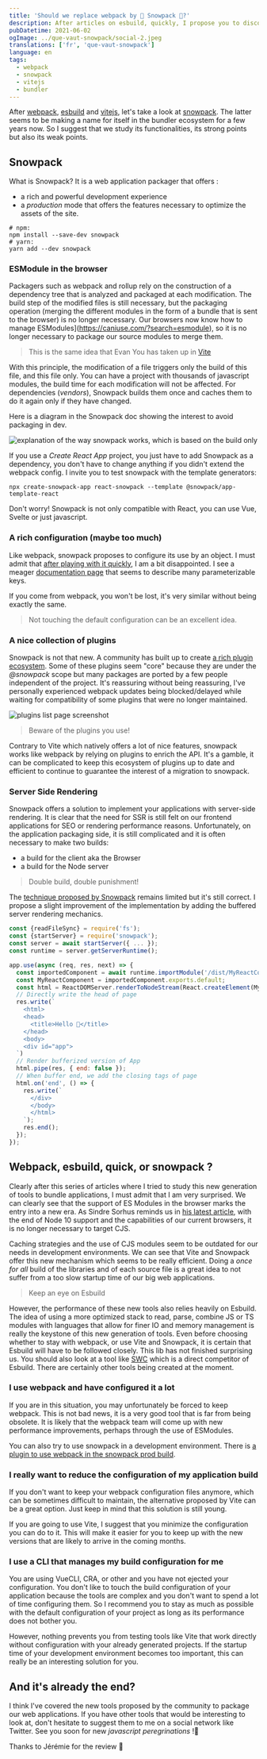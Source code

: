 ```yaml
---
title: 'Should we replace webpack by 🗻 Snowpack 🗻?️'
description: After articles on esbuild, quickly, I propose you to discover together snowpack to make an opinion.
pubDatetime: 2021-06-02
ogImage: ../que-vaut-snowpack/social-2.jpeg
translations: ['fr', 'que-vaut-snowpack']
language: en
tags:
  - webpack
  - snowpack
  - vitejs
  - bundler
---
```


After [webpack](/webpack), [esbuild](/esbuild) and [vitejs](/vitejs), let's take a look at [snowpack](/snowpack).
The latter seems to be making a name for itself in the bundler ecosystem for a few years now.
So I suggest that we study its functionalities, its strong points but also its weak points.

## Snowpack

What is Snowpack? It is a web application packager that offers :

- a rich and powerful development experience
- a _production_ mode that offers the features necessary to optimize the assets of the site.

```shell
# npm:
npm install --save-dev snowpack
# yarn:
yarn add --dev snowpack
```

### ESModule in the browser

Packagers such as webpack and rollup rely on the construction of a dependency tree that is analyzed and packaged at each modification.
The build step of the modified files is still necessary, but the packaging operation (merging the different modules in the form of a bundle that is sent to the browser) is no longer necessary.
Our browsers now know how to manage ESModules](https://caniuse.com/?search=esmodule), so it is no longer necessary to package our source modules to merge them.

> This is the same idea that Evan You has taken up in [Vite](/vite-webpack-killer)

With this principle, the modification of a file triggers only the build of this file, and this file only.
You can have a project with thousands of javascript modules, the build time for each modification will not be affected.
For dependencies (_vendors_), Snowpack builds them once and caches them to do it again only if they have changed.

Here is a diagram in the Snowpack doc showing the interest to avoid packaging in dev.

![explanation of the way snowpack works, which is based on the build only](../que-vaut-snowpack/snowpack-unbundled.png)

If you use a _Create React App_ project, you just have to add Snowpack as a dependency, you don't have to change anything if you didn't extend the webpack config.
I invite you to test snowpack with the template generators:

```shell
npx create-snowpack-app react-snowpack --template @snowpack/app-template-react
```

Don't worry! Snowpack is not only compatible with React, you can use Vue, Svelte or just javascript.

### A rich configuration (maybe too much)

Like webpack, snowpack proposes to configure its use by an object.
I must admit that [after playing with it quickly](/vitejs-concurrent-performant-webpack-for-react/), I am a bit disappointed.
I see a meager [documentation page](https://www.snowpack.dev/reference/configuration) that seems to describe many parameterizable keys.

If you come from webpack, you won't be lost, it's very similar without being exactly the same.

> Not touching the default configuration can be an excellent idea.

### A nice collection of plugins

Snowpack is not that new.
A community has built up to create [a rich plugin ecosystem](https://www.snowpack.dev/plugins).
Some of these plugins seem "core" because they are under the _@snowpack_ scope but many packages are ported by a few people independent of the project.
It's reassuring without being reassuring, I've personally experienced webpack updates being blocked/delayed while waiting for compatibility of some plugins that were no longer maintained.

![plugins list page screenshot](../que-vaut-snowpack/plugins.png)

> Beware of the plugins you use!

Contrary to Vite which natively offers a lot of nice features, snowpack works like webpack by relying on plugins to enrich the API.
It's a gamble, it can be complicated to keep this ecosystem of plugins up to date and efficient to continue to guarantee the interest of a migration to snowpack.

### Server Side Rendering

Snowpack offers a solution to implement your applications with server-side rendering.
It is clear that the need for SSR is still felt on our frontend applications for SEO or rendering performance reasons.
Unfortunately, on the application packaging side, it is still complicated and it is often necessary to make two builds:

- a build for the client aka the Browser
- a build for the Node server

> Double build, double punishment!

The [technique proposed by Snowpack](<https://www.snowpack.dev/guides/server-side-render#option-3%3A-server-side-rendering-(ssr)>) remains limited but it's still correct.
I propose a slight improvement of the implementation by adding the buffered server rendering mechanics.

```javascript
const {readFileSync} = require('fs');
const {startServer} = require('snowpack');
const server = await startServer({ ... });
const runtime = server.getServerRuntime();

app.use(async (req, res, next) => {
  const importedComponent = await runtime.importModule('/dist/MyReactComponent.js');
  const MyReactComponent = importedComponent.exports.default;
  const html = ReactDOMServer.renderToNodeStream(React.createElement(MyReactComponent, null));
  // Directly write the head of page
  res.write(`
    <html>
    <head>
      <title>Hello 👋</title>
    </head>
    <body>
    <div id="app">
  `)
  // Render bufferized version of App
  html.pipe(res, { end: false });
  // When buffer end, we add the closing tags of page
  html.on('end', () => {
    res.write(`
      </div>
      </body>
      </html>
    `);
    res.end();
  });
});
```

## Webpack, esbuild, quick, or snowpack ?

Clearly after this series of articles where I tried to study this new generation of tools to bundle applications, I must admit that I am very surprised.
We can clearly see that the support of ES Modules in the browser marks the entry into a new era.
As Sindre Sorhus reminds us in [his latest article](https://blog.sindresorhus.com/hello-modules-d1010b4e777b), with the end of Node 10 support and the capabilities of our current browsers, it is no longer necessary to target CJS.

Caching strategies and the use of CJS modules seem to be outdated for our needs in development environments.
We can see that Vite and Snowpack offer this new mechanism which seems to be really efficient.
Doing a _once for all_ build of the libraries and of each source file is a great idea to not suffer from a too slow startup time of our big web applications.

> Keep an eye on Esbuild

However, the performance of these new tools also relies heavily on Esbuild.
The idea of using a more optimized stack to read, parse, combine JS or TS modules with languages that allow for finer IO and memory management is really the keystone of this new generation of tools.
Even before choosing whether to stay with webpack, or use Vite and Snowpack, it is certain that Esbuild will have to be followed closely.
This lib has not finished surprising us.
You should also look at a tool like [SWC](https://swc.rs/) which is a direct competitor of Esbuild.
There are certainly other tools being created at the moment.

### I use webpack and have configured it a lot

If you are in this situation, you may unfortunately be forced to keep webpack.
This is not bad news, it is a very good tool that is far from being obsolete.
It is likely that the webpack team will come up with new performance improvements, perhaps through the use of ESModules.

You can also try to use snowpack in a development environment.
There is [a plugin to use webpack in the snowpack prod build](https://www.npmjs.com/package/@snowpack/plugin-webpack).

### I really want to reduce the configuration of my application build

If you don't want to keep your webpack configuration files anymore, which can be sometimes difficult to maintain, the alternative proposed by Vite can be a great option.
Just keep in mind that this solution is still young.

If you are going to use Vite, I suggest that you minimize the configuration you can do to it.
This will make it easier for you to keep up with the new versions that are likely to arrive in the coming months.

### I use a CLI that manages my build configuration for me

You are using VueCLI, CRA, or other and you have not ejected your configuration.
You don't like to touch the build configuration of your application because the tools are complex and you don't want to spend a lot of time configuring them.
So I recommend you to stay as much as possible with the default configuration of your project as long as its performance does not bother you.

However, nothing prevents you from testing tools like Vite that work directly without configuration with your already generated projects.
If the startup time of your development environment becomes too important, this can really be an interesting solution for you.

## And it's already the end?

I think I've covered the new tools proposed by the community to package our web applications.
If you have other tools that would be interesting to look at, don't hesitate to suggest them to me on a social network like Twitter.
See you soon for new _javascript peregrinations_ !👋

Thanks to Jérémie for the review 🤗
